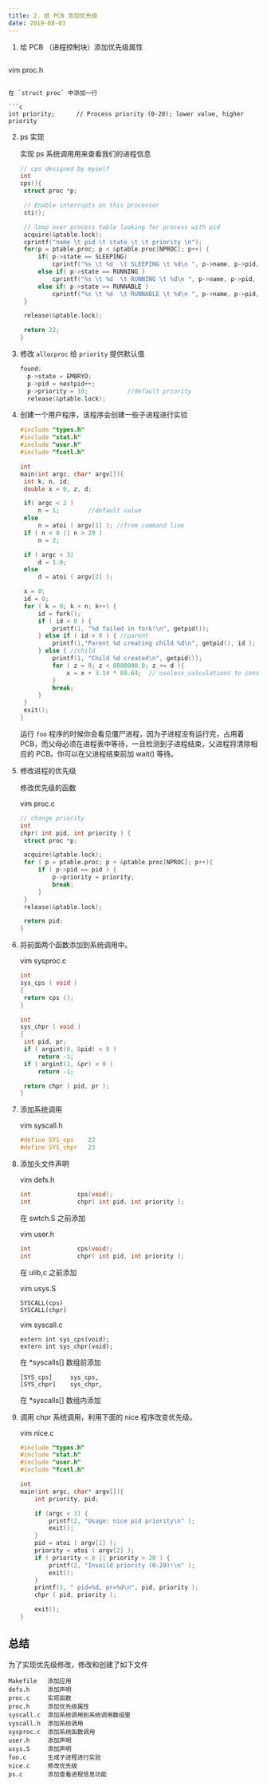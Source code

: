 ```yaml
---
title: 2. 给 PCB 添加优先级
date: 2019-08-03
---
```


1. 给 PCB （进程控制块）添加优先级属性

   ```shell
vim proc.h
   ```
   
   在 `struct proc` 中添加一行
   
   ```c
   int priority;      // Process priority (0-20); lower value, higher priority
   ```
   
2. ps 实现

   实现 ps 系统调用用来查看我们的进程信息

   ```c
   // cps designed by myself
   int 
   cps(){
   	struct proc *p;
   
   	// Enable interrupts on this processor
   	sti();
   
   	// loop over process table looking for process with pid
   	acquire(&ptable.lock);
   	cprintf("name \t pid \t state \t \t priority \n");
   	for(p = ptable.proc; p < &ptable.proc[NPROC]; p++) {
   		if( p->state == SLEEPING)
   			cprintf("%s \t %d  \t SLEEPING \t %d\n ", p->name, p->pid, p->priority);
   		else if( p->state == RUNNING )
   			cprintf("%s \t %d  \t RUNNING \t %d\n ", p->name, p->pid, p->priority);
   		else if( p->state == RUNNABLE )
   			cprintf("%s \t %d  \t RUNNABLE \t %d\n ", p->name, p->pid, p->priority);
   	}
   
   	release(&ptable.lock);
   
   	return 22;
   }
   
   ```

3. 修改 `allocproc` 给 `priority` 提供默认值

   ```c
   found:
     p->state = EMBRYO;
     p->pid = nextpid++;
     p->priority = 10;           //default priority
     release(&ptable.lock);
   
   ```

4. 创建一个用户程序，该程序会创建一些子进程进行实验

   ```c
   #include "types.h"
   #include "stat.h"
   #include "user.h"
   #include "fcntl.h"
   
   int 
   main(int argc, char* argv[]){
   	int k, n, id;
   	double x = 0, z, d;
   
   	if( argc < 2 )
   		n = 1;        //default value
   	else 
   		n = atoi ( argv[1] ); //from command line
   	if ( n < 0 || n > 20 )
   		n = 2;
   
   	if ( argc < 3)
   		d = 1.0;
   	else
   		d = atoi ( argv[2] );
   
   	x = 0;
   	id = 0;
   	for ( k = 0; k < n; k++) {
   		id = fork();
   		if ( id < 0 ) {
   			printf(1, "%d failed in fork!\n", getpid());
   		} else if ( id > 0 ) { //parent
   			printf(1,"Parent %d creating child %d\n", getpid(), id );
   		} else { //child 
   			printf(1, "Child %d created\n", getpid());
   			for ( z = 0; z < 8000000.0; z += d ){
   				x = x + 3.14 * 89.64;  // useless calculations to consume CPU time  
   			}
   			break;
   		}
   	}
   	exit();
   }
   
   ```

   运行 `foo` 程序的时候你会看见僵尸进程，因为子进程没有运行完，占用着 PCB，而父母必须在进程表中等待，一旦检测到子进程结束，父进程将清除相应的 PCB。你可以在父进程结束前加 wait() 等待。

5. 修改进程的优先级

   修改优先级的函数

   vim proc.c

   ```c
   // change priority
   int 
   chpr( int pid, int priority ) {
   	struct proc *p;
   
   	acquire(&ptable.lock);
   	for ( p = ptable.proc; p < &ptable.proc[NPROC]; p++){
   		if ( p->pid == pid ) {
   			p->priority = priority;
   			break;
   		}
   	}
   	release(&ptable.lock);
   
   	return pid;
   }
   ```

6. 将前面两个函数添加到系统调用中。

   vim sysproc.c

   ```c
   int
   sys_cps ( void )
   {
   	return cps ();
   }
   
   int
   sys_chpr ( void )
   {
   	int pid, pr;
   	if ( argint(0, &pid) < 0 )
   		return -1;
   	if ( argint(1, &pr) < 0 )
   		return -1;
   
   	return chpr ( pid, pr );
   }
   
   ```

   

7. 添加系统调用

   vim syscall.h

   ```c
   #define SYS_cps    22
   #define SYS_chpr   23
   ```

8. 添加头文件声明

   vim defs.h

   ```c
   int             cps(void);
   int             chpr( int pid, int priority );
   ```

   在 swtch.S 之前添加

   vim user.h

   ```c
   int             cps(void);
   int             chpr( int pid, int priority );
   ```

   在 ulib,c 之前添加

   vim usys.S

   ```
   SYSCALL(cps)
   SYSCALL(chpr)
   ```

   vim syscall.c

   ```
   extern int sys_cps(void);
   extern int sys_chpr(void);
   ```

   在 *syscalls[] 数组前添加

   ```
   [SYS_cps]     sys_cps,
   [SYS_chpr]    sys_chpr,
   ```

   在 *syscalls[] 数组内添加

9. 调用 chpr 系统调用，利用下面的 nice 程序改变优先级。

   vim nice.c

   ```c
   #include "types.h"
   #include "stat.h"
   #include "user.h"
   #include "fcntl.h"
   
   int
   main(int argc, char* argv[]){
       int priority, pid;
   
       if (argc < 3) {
           printf(2, "Usage: nice pid priority\n" );
           exit();
       }
       pid = atoi ( argv[1] );
       priority = atoi ( argv[2] );
       if ( priority < 0 || priority > 20 ) {
           printf(2, "Invaild priority (0-20)!\n" );
           exit();
       }
       printf(1, " pid=%d, pr=%d\n", pid, priority );
       chpr ( pid, priority );
   
       exit();
   }
   ```

      

## 总结

为了实现优先级修改，修改和创建了如下文件

```
Makefile   添加应用
defs.h     添加声明
proc.c     实现函数
proc.h     添加优先级属性
syscall.c  添加系统调用到系统调用数组里
syscall.h  添加系统调用
sysproc.c  添加系统函数调用
user.h     添加声明
usys.S     添加声明
foo.c      生成子进程进行实验
nice.c     修改优先级
ps.c       添加查看进程信息功能
```

